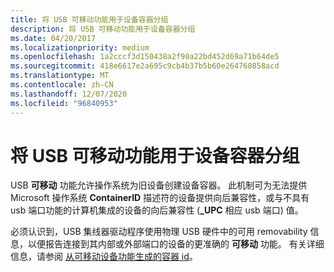 ```yaml
---
title: 将 USB 可移动功能用于设备容器分组
description: 将 USB 可移动功能用于设备容器分组
ms.date: 04/20/2017
ms.localizationpriority: medium
ms.openlocfilehash: 1a2cccf3d150438a2f90a22bd452d69a71b64de5
ms.sourcegitcommit: 418e6617e2a695c9cb4b37b5b60e264760858acd
ms.translationtype: MT
ms.contentlocale: zh-CN
ms.lasthandoff: 12/07/2020
ms.locfileid: "96840953"
---
```

# <a name="using-the-usb-removable-capability-for-device-container-grouping"></a>将 USB 可移动功能用于设备容器分组


USB **可移动** 功能允许操作系统为旧设备创建设备容器。 此机制可为无法提供 Microsoft 操作系统 **ContainerID** 描述符的设备提供向后兼容性，或与不具有 usb 端口功能的计算机集成的设备的向后兼容性 (**_UPC** 相应 usb 端口) 值。

必须认识到，USB 集线器驱动程序使用物理 USB 硬件中的可用 removability 信息，以便报告连接到其内部或外部端口的设备的更准确的 **可移动** 功能。 有关详细信息，请参阅 [从可移动设备功能生成的容器 id](container-ids-generated-from-the-removable-device-capability.md)。

 

 





